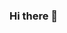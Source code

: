 ### Hi there 👋

<!--
**donalddanaj/donalddanaj** is a ✨ _special_ ✨ repository because its `README.md` (this file) appears on your GitHub profile.

Here are some ideas to get you started:

- 🔭 I’m currently working on Idobet
- 🌱 I’m currently learning Github
- 👯 I’m looking to collaborate on nothing
- 🤔 I’m looking for help with github
- 💬 Ask me about nothing
- 📫 How to reach me: donalddanaj
- 😄 Pronouns: no
- ⚡ Fun fact: ncuq
-->
